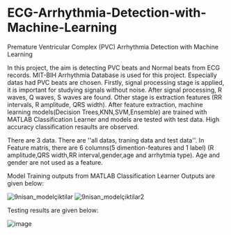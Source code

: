 # ECG-Arrhythmia-Detection-with-Machine-Learning
Premature Ventricular Complex (PVC) Arrhythmia Detection with Machine Learning
 
In this project, the aim is detecting PVC beats and Normal beats from ECG records. MIT-BIH Arrhythmia Database is used for this project. Especially datas had PVC beats are chosen.  Firstly, signal processing stage is applied, it is important for studying signals without noise. After signal processing, R waves, Q waves, S waves are found. Other stage is extraction features (RR intervals, R amplitude, QRS width). After feature extraction, machine learning models(Decision Trees,KNN,SVM,Ensemble) are trained with MATLAB Classification Learner and models are tested with test data. High accuracy classification resaults are observed.


There are 3 data. There are ''all datas, traning data and test data''.
In Feature matris, there are 6 columns(5 dimention-features and 1 label) (R amplitude,QRS width,RR interval,gender,age and arrhytmia type). Age and gender are not used as a feature. 

Model Training outputs from MATLAB Classification Learner Outputs are given below:

![9nisan_modelçiktilar](https://user-images.githubusercontent.com/47025526/164173926-41dc2cc7-4635-417f-a438-a53197b002ac.PNG)
![9nisan_modelçiktilar2](https://user-images.githubusercontent.com/47025526/164173951-b2aef90f-2c95-4ebc-8f73-f2cb0f882460.PNG)



Testing results are given below:

![image](https://user-images.githubusercontent.com/47025526/164175534-40829e38-97d7-439b-8ed2-b0402727a7e8.png)

